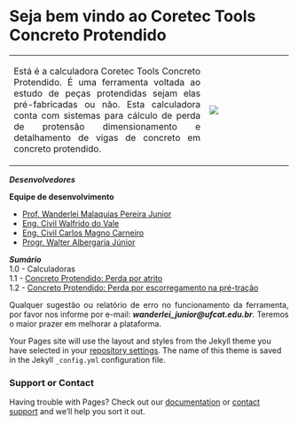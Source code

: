 <h1>Seja bem vindo ao Coretec Tools Concreto Protendido</h1>

<table>
<tr>
<td style="width:70%;"><p align="justify">Está é a calculadora Coretec Tools Concreto Protendido. É uma ferramenta voltada ao estudo de peças protendidas sejam elas pré-fabricadas ou não. Esta calculadora conta com sistemas para cálculo de perda de protensão dimensionamento e detalhamento de vigas de concreto em concreto protendido.</p></td>
<td style="width:30%;"><img src="logo.png"/></td>  
</tr>
</table>  

_**Desenvolvedores**_  

**Equipe de desenvolvimento**   
- [Prof. Wanderlei Malaquias Pereira Junior](http://lattes.cnpq.br/2268506213083114)  
- [Eng. Civil Walfrido do Vale]()  
- [Eng. Civil Carlos Magno Carneiro]()  
- [Progr. Walter Albergaria Júnior]()  

_**Sumário**_  
1.0 - Calculadoras  
1.1 - [Concreto Protendido: Perda por atrito](coretectools.github.io/bielas-e-tirantes/CTBT0001ANCORAGEM.html)   
1.2 - [Concreto Protendido: Perda por escorregamento na pré-tração](https://wmpjrufg.github.io/Concreto-Protendido-Manual/CTCP0002ESCORR.html)   

<p align="justify">Qualquer sugestão ou relatório de erro no funcionamento da ferramenta, por favor nos informe por e-mail: <b><i>wanderlei_junior@ufcat.edu.br</i></b>. Teremos o maior prazer em melhorar a plataforma.</p>

Your Pages site will use the layout and styles from the Jekyll theme you have selected in your [repository settings](https://github.com/Coretectools/Bielas-e-tirantes/settings/pages). The name of this theme is saved in the Jekyll `_config.yml` configuration file.

### Support or Contact

Having trouble with Pages? Check out our [documentation](https://docs.github.com/categories/github-pages-basics/) or [contact support](https://support.github.com/contact) and we’ll help you sort it out.
